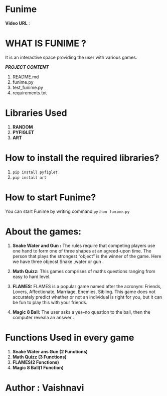 # Funime

****Video URL**** : 

# WHAT IS FUNIME ? 
It is an interactive space providing the user with various games.

***PROJECT CONTENT***
1. README.md
2. funime.py
3. test_funime.py
4. requirements.txt


# Libraries Used
1. ****RANDOM****
2. ****PYFIGLET****
3. ****ART****


# How to install the required libraries?
1. `pip install pyfiglet`
2. `pip install art`


# How to start Funime?
You can start Funime by writing command `python funime.py`


# About the games:
1. ****Snake Water and Gun :****
 The rules require that competing players use one hand to form one of three shapes at an agreed-upon time. The person that plays the strongest “object” is the winner of the game. Here we have three objecst Snake ,water or gun .

2. ****Math Quizz:****
 This games comprises of maths questions ranging from easy to hard level.

3. ****FLAMES:****
FLAMES is a popular game named after the acronym: Friends, Lovers, Affectionate, Marriage, Enemies, Sibling. This game does not accurately predict whether or not an individual is right for you, but it can be fun to play this with your friends.

4. ****Magic 8 Ball:****
The user asks a yes–no question to the ball, then the computer reveala an answer .


# Functions Used in every game
1. ****Snake Water ans Gun (2 Functions)****
2. ****Math Quizz (3 Functions)****
3. ****FLAMES(2 Functions)****
4. ****Magic 8 Ball(1 Function)****

# ****Author : Vaishnavi****



